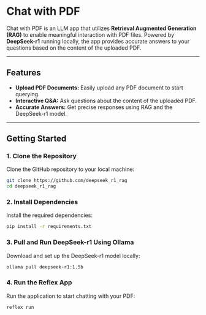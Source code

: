 # Chat with PDF  

Chat with PDF is an LLM app that utilizes **Retrieval Augmented Generation (RAG)** to enable meaningful interaction with PDF files. Powered by **DeepSeek-r1** running locally, the app provides accurate answers to your questions based on the content of the uploaded PDF.  

---

## Features  
- **Upload PDF Documents:** Easily upload any PDF document to start querying.  
- **Interactive Q&A:** Ask questions about the content of the uploaded PDF.  
- **Accurate Answers:** Get precise responses using RAG and the DeepSeek-r1 model.  

---

## Getting Started  

### 1. Clone the Repository  
Clone the GitHub repository to your local machine:  
```bash  
git clone https://github.com/deepseek_r1_rag 
cd deepseek_r1_rag
```  

### 2. Install Dependencies  
Install the required dependencies:  
```bash  
pip install -r requirements.txt  
```  

### 3. Pull and Run DeepSeek-r1 Using Ollama  
Download and set up the DeepSeek-r1 model locally:  
```bash  
ollama pull deepseek-r1:1.5b
```  

### 4. Run the Reflex App  
Run the application to start chatting with your PDF:  
```bash  
reflex run  
```  
